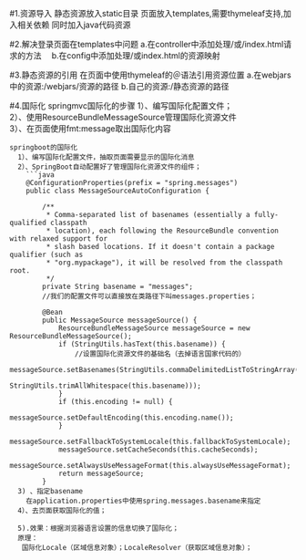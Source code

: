 #1.资源导入
   静态资源放入static目录
   页面放入templates,需要thymeleaf支持,加入相关依赖
   同时加入java代码资源
   
#2.解决登录页面在templates中问题
    a.在controller中添加处理/或/index.html请求的方法　
    b.在config中添加处理/或index.html的资源映射
    
#3.静态资源的引用
    在页面中使用thymeleaf的＠语法引用资源位置
    a.在webjars中的资源:/webjars/资源的路径
    b.自己的资源:/静态资源的路径
    
#4.国际化
    springmvc国际化的步骤
      1）、编写国际化配置文件；      
      2）、使用ResourceBundleMessageSource管理国际化资源文件      
      3）、在页面使用fmt:message取出国际化内容         
      
    springboot的国际化
      1）、编写国际化配置文件，抽取页面需要显示的国际化消息
      2）、SpringBoot自动配置好了管理国际化资源文件的组件；
        ```java
        @ConfigurationProperties(prefix = "spring.messages")
        public class MessageSourceAutoConfiguration {
            
            /**
        	 * Comma-separated list of basenames (essentially a fully-qualified classpath
        	 * location), each following the ResourceBundle convention with relaxed support for
        	 * slash based locations. If it doesn't contain a package qualifier (such as
        	 * "org.mypackage"), it will be resolved from the classpath root.
        	 */
        	private String basename = "messages";  
            //我们的配置文件可以直接放在类路径下叫messages.properties；
            
            @Bean
        	public MessageSource messageSource() {
        		ResourceBundleMessageSource messageSource = new ResourceBundleMessageSource();
        		if (StringUtils.hasText(this.basename)) {
                    //设置国际化资源文件的基础名（去掉语言国家代码的）
        			messageSource.setBasenames(StringUtils.commaDelimitedListToStringArray(
        					StringUtils.trimAllWhitespace(this.basename)));
        		}
        		if (this.encoding != null) {
        			messageSource.setDefaultEncoding(this.encoding.name());
        		}
        		messageSource.setFallbackToSystemLocale(this.fallbackToSystemLocale);
        		messageSource.setCacheSeconds(this.cacheSeconds);
        		messageSource.setAlwaysUseMessageFormat(this.alwaysUseMessageFormat);
        		return messageSource;
        	}
      3) 、指定basename 
        在application.properties中使用spring.messages.basename来指定
      4）、去页面获取国际化的值； 	
      
      5).效果：根据浏览器语言设置的信息切换了国际化；
      原理：
      ​	国际化Locale（区域信息对象）；LocaleResolver（获取区域信息对象）；
        	 